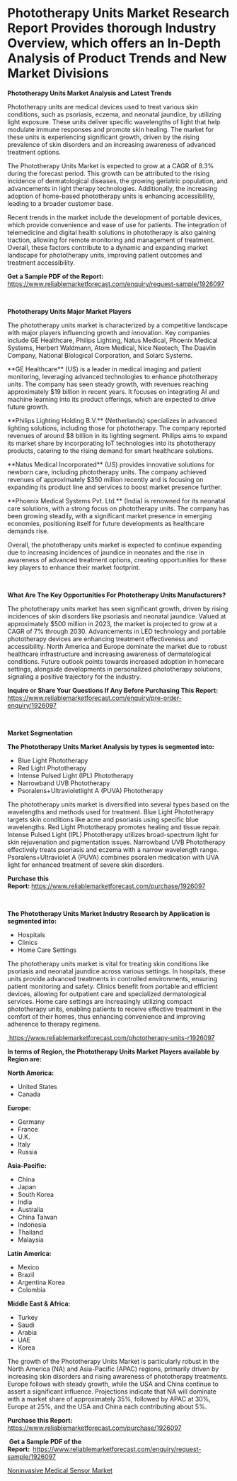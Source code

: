 <p><h1>Phototherapy Units Market Research Report Provides thorough Industry Overview, which offers an In-Depth Analysis of Product Trends and New Market Divisions</h1></p><p><strong>Phototherapy Units Market Analysis and Latest Trends</strong></p>
<p><p>Phototherapy units are medical devices used to treat various skin conditions, such as psoriasis, eczema, and neonatal jaundice, by utilizing light exposure. These units deliver specific wavelengths of light that help modulate immune responses and promote skin healing. The market for these units is experiencing significant growth, driven by the rising prevalence of skin disorders and an increasing awareness of advanced treatment options.</p><p>The Phototherapy Units Market is expected to grow at a CAGR of 8.3% during the forecast period. This growth can be attributed to the rising incidence of dermatological diseases, the growing geriatric population, and advancements in light therapy technologies. Additionally, the increasing adoption of home-based phototherapy units is enhancing accessibility, leading to a broader customer base. </p><p>Recent trends in the market include the development of portable devices, which provide convenience and ease of use for patients. The integration of telemedicine and digital health solutions in phototherapy is also gaining traction, allowing for remote monitoring and management of treatment. Overall, these factors contribute to a dynamic and expanding market landscape for phototherapy units, improving patient outcomes and treatment accessibility.</p></p>
<p><strong>Get a Sample PDF of the Report:&nbsp;</strong> <a href="https://www.reliablemarketforecast.com/enquiry/request-sample/1926097?utm_campaign=2294&utm_medium=2&utm_source=Github&utm_content=ia&utm_term=28032025&utm_id=phototherapy-units">https://www.reliablemarketforecast.com/enquiry/request-sample/1926097</a></p>
<p>&nbsp;</p>
<p><strong>Phototherapy Units Major Market Players</strong></p>
<p><p>The phototherapy units market is characterized by a competitive landscape with major players influencing growth and innovation. Key companies include GE Healthcare, Philips Lighting, Natus Medical, Phoenix Medical Systems, Herbert Waldmann, Atom Medical, Nice Neotech, The Daavlin Company, National Biological Corporation, and Solarc Systems.</p><p>**GE Healthcare** (US) is a leader in medical imaging and patient monitoring, leveraging advanced technologies to enhance phototherapy units. The company has seen steady growth, with revenues reaching approximately $19 billion in recent years. It focuses on integrating AI and machine learning into its product offerings, which are expected to drive future growth.</p><p>**Philips Lighting Holding B.V.** (Netherlands) specializes in advanced lighting solutions, including those for phototherapy. The company reported revenues of around $8 billion in its lighting segment. Philips aims to expand its market share by incorporating IoT technologies into its phototherapy products, catering to the rising demand for smart healthcare solutions.</p><p>**Natus Medical Incorporated** (US) provides innovative solutions for newborn care, including phototherapy units. The company achieved revenues of approximately $350 million recently and is focusing on expanding its product line and services to boost market presence further.</p><p>**Phoenix Medical Systems Pvt. Ltd.** (India) is renowned for its neonatal care solutions, with a strong focus on phototherapy units. The company has been growing steadily, with a significant market presence in emerging economies, positioning itself for future developments as healthcare demands rise.</p><p>Overall, the phototherapy units market is expected to continue expanding due to increasing incidences of jaundice in neonates and the rise in awareness of advanced treatment options, creating opportunities for these key players to enhance their market footprint.</p></p>
<p>&nbsp;</p>
<p><strong>What Are The Key Opportunities For Phototherapy Units Manufacturers?</strong></p>
<p><p>The phototherapy units market has seen significant growth, driven by rising incidences of skin disorders like psoriasis and neonatal jaundice. Valued at approximately $500 million in 2023, the market is projected to grow at a CAGR of 7% through 2030. Advancements in LED technology and portable phototherapy devices are enhancing treatment effectiveness and accessibility. North America and Europe dominate the market due to robust healthcare infrastructure and increasing awareness of dermatological conditions. Future outlook points towards increased adoption in homecare settings, alongside developments in personalized phototherapy solutions, signaling a positive trajectory for the industry.</p></p>
<p><strong>Inquire or Share Your Questions If Any Before Purchasing This Report:</strong> <a href="https://www.reliablemarketforecast.com/enquiry/pre-order-enquiry/1926097?utm_campaign=2294&utm_medium=2&utm_source=Github&utm_content=ia&utm_term=28032025&utm_id=phototherapy-units">https://www.reliablemarketforecast.com/enquiry/pre-order-enquiry/1926097</a></p>
<p>&nbsp;</p>
<p><strong>Market Segmentation</strong></p>
<p><strong>The Phototherapy Units Market Analysis by types is segmented into:</strong></p>
<p><ul><li>Blue Light Phototherapy</li><li>Red Light Phototherapy</li><li>Intense Pulsed Light (IPL) Phototherapy</li><li>Narrowband UVB Phototherapy</li><li>Psoralens+Ultravioletlight A (PUVA) Phototherapy</li></ul></p>
<p><p>The phototherapy units market is diversified into several types based on the wavelengths and methods used for treatment. Blue Light Phototherapy targets skin conditions like acne and psoriasis using specific blue wavelengths. Red Light Phototherapy promotes healing and tissue repair. Intense Pulsed Light (IPL) Phototherapy utilizes broad-spectrum light for skin rejuvenation and pigmentation issues. Narrowband UVB Phototherapy effectively treats psoriasis and eczema with a narrow wavelength range. Psoralens+Ultraviolet A (PUVA) combines psoralen medication with UVA light for enhanced treatment of severe skin disorders.</p></p>
<p><strong>Purchase this Report:&nbsp;</strong><a href="https://www.reliablemarketforecast.com/purchase/1926097?utm_campaign=2294&utm_medium=2&utm_source=Github&utm_content=ia&utm_term=28032025&utm_id=phototherapy-units">https://www.reliablemarketforecast.com/purchase/1926097</a></p>
<p>&nbsp;</p>
<p><strong>The Phototherapy Units Market Industry Research by Application is segmented into:</strong></p>
<p><ul><li>Hospitals</li><li>Clinics</li><li>Home Care Settings</li></ul></p>
<p><p>The phototherapy units market is vital for treating skin conditions like psoriasis and neonatal jaundice across various settings. In hospitals, these units provide advanced treatments in controlled environments, ensuring patient monitoring and safety. Clinics benefit from portable and efficient devices, allowing for outpatient care and specialized dermatological services. Home care settings are increasingly utilizing compact phototherapy units, enabling patients to receive effective treatment in the comfort of their homes, thus enhancing convenience and improving adherence to therapy regimens.</p></p>
<p><a href="https://www.reliablemarketforecast.com/phototherapy-units-r1926097?utm_campaign=2294&utm_medium=2&utm_source=Github&utm_content=ia&utm_term=28032025&utm_id=phototherapy-units">&nbsp;https://www.reliablemarketforecast.com/phototherapy-units-r1926097</a></p>
<p><strong>In terms of Region, the Phototherapy Units Market Players available by Region are:</strong></p>
<p>
    <p> <strong> North America: </strong>
        <ul>
            <li>United States</li>
            <li>Canada</li>
        </ul>
        </p> 
    <p> <strong> Europe: </strong>
        <ul>
            <li>Germany</li>
            <li>France</li>
            <li>U.K.</li>
            <li>Italy</li>
            <li>Russia</li>
        </ul>
        </p> 
    <p> <strong> Asia-Pacific: </strong>
        <ul>
            <li>China</li>
            <li>Japan</li>
            <li>South Korea</li>
            <li>India</li>
            <li>Australia</li>
            <li>China Taiwan</li>
            <li>Indonesia</li>
            <li>Thailand</li>
            <li>Malaysia</li>
        </ul>
        </p> 
    <p> <strong> Latin America: </strong>
        <ul>
            <li>Mexico</li>
            <li>Brazil</li>
            <li>Argentina Korea</li>
            <li>Colombia</li>
        </ul>
        </p> 
    <p> <strong> Middle East & Africa: </strong>
        <ul>
            <li>Turkey</li>
            <li>Saudi</li>
            <li>Arabia</li>
            <li>UAE</li>
            <li>Korea</li>
        </ul>
    </p>
    </p>
<p><p>The growth of the Phototherapy Units Market is particularly robust in the North America (NA) and Asia-Pacific (APAC) regions, primarily driven by increasing skin disorders and rising awareness of phototherapy treatments. Europe follows with steady growth, while the USA and China continue to assert a significant influence. Projections indicate that NA will dominate with a market share of approximately 35%, followed by APAC at 30%, Europe at 25%, and the USA and China each contributing about 5%.</p></p>
<p><strong>Purchase this Report: </strong><a href="https://www.reliablemarketforecast.com/purchase/1926097?utm_campaign=2294&utm_medium=2&utm_source=Github&utm_content=ia&utm_term=28032025&utm_id=phototherapy-units">https://www.reliablemarketforecast.com/purchase/1926097</a></p>
<p>&nbsp;<strong>Get a Sample PDF of the Report:&nbsp;&nbsp;</strong><a href="https://www.reliablemarketforecast.com/enquiry/request-sample/1926097?utm_campaign=2294&utm_medium=2&utm_source=Github&utm_content=ia&utm_term=28032025&utm_id=phototherapy-units">https://www.reliablemarketforecast.com/enquiry/request-sample/1926097</a></p>
<p><strong></strong></p>
<p><p><a href="https://github.com/ryanbell8967/Market-Research-Report-List-1/blob/main/noninvasive-medical-sensor-market.md?utm_campaign=2294&utm_medium=2&utm_source=Github&utm_content=ia&utm_term=28032025&utm_id=phototherapy-units">Noninvasive Medical Sensor Market</a></p></p>